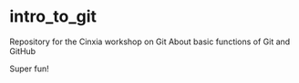 # intro_to_git

Repository for the Cinxia workshop on Git
About basic functions of Git and GitHub

Super fun!

